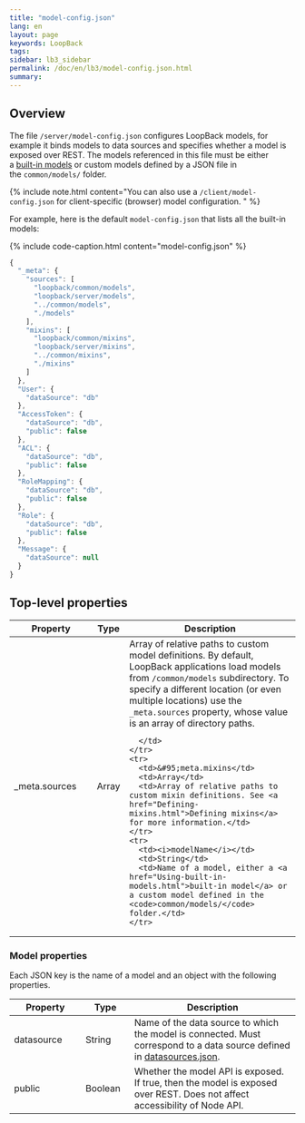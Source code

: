 ```yaml
---
title: "model-config.json"
lang: en
layout: page
keywords: LoopBack
tags:
sidebar: lb3_sidebar
permalink: /doc/en/lb3/model-config.json.html
summary:
---
```


## Overview

The file `/server/model-config.json` configures LoopBack models, for example it binds models to data sources and specifies whether a model is exposed over REST.
The models referenced in this file must be either a [built-in models](Using-built-in-models.html) or custom models defined by a JSON file in the `common/models/` folder.

{% include note.html content="You can also use a `/client/model-config.json` for client-specific (browser) model configuration.
" %}

For example, here is the default `model-config.json` that lists all the built-in models:

{% include code-caption.html content="model-config.json" %}
```javascript
{
  "_meta": {
    "sources": [
      "loopback/common/models",
      "loopback/server/models",
      "../common/models",
      "./models"
    ],
    "mixins": [
      "loopback/common/mixins",
      "loopback/server/mixins",
      "../common/mixins",
      "./mixins"
    ]
  },
  "User": {
    "dataSource": "db"
  },
  "AccessToken": {
    "dataSource": "db",
    "public": false
  },
  "ACL": {
    "dataSource": "db",
    "public": false
  },
  "RoleMapping": {
    "dataSource": "db",
    "public": false
  },
  "Role": {
    "dataSource": "db",
    "public": false
  },
  "Message": {
    "dataSource": null
  }
}
```

## Top-level properties

<table>
  <thead>
    <tr>
      <th width="130">Property</th>
      <th>Type</th>
      <th>Description</th>
    </tr>
  </thead>
  <tbody>    
    <tr>
      <td>&#95;meta.sources</td>
      <td>Array</td>
      <td>
        Array of relative paths to custom model definitions.
        By default, LoopBack applications load models from <code>/common/models</code> subdirectory.
          To specify a different location (or even multiple locations) use the  <code>&#95;meta.sources</code> property,
          whose value is an array of directory paths.

      </td>
    </tr>
    <tr>
      <td>&#95;meta.mixins</td>
      <td>Array</td>
      <td>Array of relative paths to custom mixin definitions. See <a href="Defining-mixins.html">Defining mixins</a> for more information.</td>
    </tr>
    <tr>
      <td><i>modelName</i></td>
      <td>String</td>
      <td>Name of a model, either a <a href="Using-built-in-models.html">built-in model</a> or a custom model defined in the <code>common/models/</code> folder.</td>
    </tr>
  </tbody>
</table>

### Model properties

Each JSON key is the name of a model and an object with the following properties.

<table>
  <thead>
    <tr>
      <th width="110">Property</th>
      <th width="70">Type</th>
      <th>Description</th>
    </tr>
  </thead>
  <tbody>    
    <tr>
      <td>datasource</td>
      <td>String</td>
      <td>
        Name of the data source to which the model is connected. Must correspond to a data source defined in <a href="datasources.json.html">datasources.json</a>.
      </td>
    </tr>
    <tr>
      <td>public</td>
      <td>Boolean</td>
      <td>
        Whether the model API is exposed.
        If true, then the model is exposed over REST. Does not affect accessibility of Node API.
      </td>
    </tr>
  </tbody>
</table>
